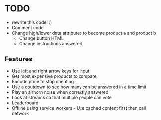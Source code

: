 # TODO

- rewrite this code! :)
- Comment code
- Change high/lower data attributes to become product a and product b
  - Change button HTML
  - Change instructions answered

## Features

- Use left and right arrow keys for input
- Get most expensive products to compare
- Encode price to stop cheating
- Use a coutdown to see how many can be answered in a time limit
- Play an airhorn noise when correctly answered
- Look at streams so that multiple people can vote
- Leaderboard
- Offline using service workers - Use cached content first then call network
